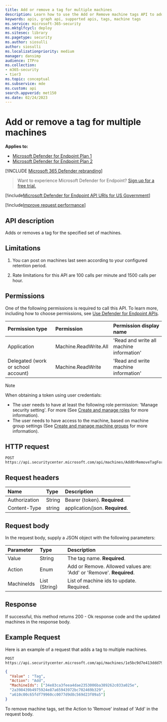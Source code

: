 ```yaml
---
title: Add or remove a tag for multiple machines
description: Learn how to use the Add or Remove machine tags API to add or remove a tag for multiple devices in Microsoft Defender for Endpoint.
keywords: apis, graph api, supported apis, tags, machine tags
ms.service: microsoft-365-security
ms.mktglfcycl: deploy
ms.sitesec: library
ms.pagetype: security
ms.author: siosulli
author: siosulli
ms.localizationpriority: medium
manager: dansimp
audience: ITPro
ms.collection: 
- m365-security
- tier3
ms.topic: conceptual
ms.subservice: mde
ms.custom: api
search.appverid: met150
ms.date: 02/24/2023
---
```


# Add or remove a tag for multiple machines

**Applies to:**

- [Microsoft Defender for Endpoint Plan 1](https://go.microsoft.com/fwlink/p/?linkid=2154037)
- [Microsoft Defender for Endpoint Plan 2](https://go.microsoft.com/fwlink/p/?linkid=2154037)

[!INCLUDE [Microsoft 365 Defender rebranding](../../includes/microsoft-defender.md)]

> Want to experience Microsoft Defender for Endpoint? [Sign up for a free trial.](https://signup.microsoft.com/create-account/signup?products=7f379fee-c4f9-4278-b0a1-e4c8c2fcdf7e&ru=https://aka.ms/MDEp2OpenTrial?ocid=docs-wdatp-exposedapis-abovefoldlink)

[!include[Microsoft Defender for Endpoint API URIs for US Government](../../includes/microsoft-defender-api-usgov.md)]

[!include[Improve request performance](../../includes/improve-request-performance.md)]

## API description

Adds or removes a tag for the specified set of machines.

## Limitations

1. You can post on machines last seen according to your configured retention period.

2. Rate limitations for this API are 100 calls per minute and 1500 calls per hour.

## Permissions

One of the following permissions is required to call this API. To learn more, including how to choose permissions, see [Use Defender for Endpoint APIs](apis-intro.md).

Permission type|Permission|Permission display name
:---|:---|:---
Application|Machine.ReadWrite.All|'Read and write all machine information'
Delegated (work or school account)|Machine.ReadWrite|'Read and write machine information'

> [!NOTE]
> When obtaining a token using user credentials:
>
> - The user needs to have at least the following role permission: 'Manage security setting'. For more (See [Create and manage roles](user-roles.md) for more information).
> - The user needs to have access to the machine, based on machine group settings (See [Create and manage machine groups](machine-groups.md) for more information).

## HTTP request

```http
POST https://api.securitycenter.microsoft.com/api/machines/AddOrRemoveTagForMultipleMachines
```

## Request headers

Name|Type|Description
:---|:---|:---
Authorization|String|Bearer {token}. **Required**.
Content-Type|string|application/json. **Required**.

## Request body

In the request body, supply a JSON object with the following parameters:

Parameter|Type|Description
:---|:---|:---
Value|String|The tag name. **Required**.
Action|Enum|Add or Remove. Allowed values are: 'Add' or 'Remove'. **Required**.
MachineIds|List (String)|List of machine ids to update. Required.|

## Response

If successful, this method returns 200 - Ok response code and the updated machines in the response body.

## Example Request

Here is an example of a request that adds a tag to multiple machines.

```http
POST https://api.securitycenter.microsoft.com/api/machines/1e5bc9d7e413ddd7902c2932e418702b84d0cc07/tags
```

```json
{
  "Value" : "Tag",
  "Action": "Add",
  "MachineIds": ["34e83ca3feea4dae2353006ba389262c033a025e",
  "2a398439b4975924e87a65943972bc702469b329",
  "a610c00c65fdf79960cc0077d9d8c569d23f09a5"]
}
```

To remove machine tags, set the Action to 'Remove' instead of 'Add' in the request body.
